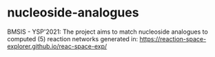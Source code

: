 # nucleoside-analogues
BMSIS - YSP'2021: The project aims to match nucleoside analogues to computed (5) reaction networks generated in: https://reaction-space-explorer.github.io/reac-space-exp/
